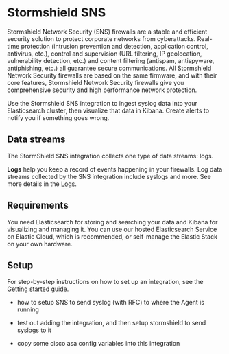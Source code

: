 # Stormshield SNS

Stormshield Network Security (SNS) firewalls are a stable and efficient security solution to protect corporate networks from cyberattacks. Real-time protection (intrusion prevention and detection, application control, antivirus, etc.), control and supervision (URL filtering, IP geolocation, vulnerability detection, etc.) and content filtering (antispam, antispyware, antiphishing, etc.) all guarantee secure communications. All Stormshield Network Security firewalls are based on the same firmware, and with their core features, Stormshield Network Security firewalls give you comprehensive security and high performance network protection.

Use the Stormshield SNS integration to ingest syslog data into your Elasticsearch cluster, then visualize that data in Kibana. Create alerts to notify you if something goes wrong.

<!-- 
For example, if you wanted to {sample use case} you could {action}. Then you can {visualize|alert|troubleshoot} by {action}. -->

## Data streams

The StormShield SNS integration collects one type of data streams: logs.

**Logs** help you keep a record of events happening in your firewalls.
Log data streams collected by the SNS integration include syslogs and more. See more details in the [Logs](#logs-reference).

## Requirements

You need Elasticsearch for storing and searching your data and Kibana for visualizing and managing it.
You can use our hosted Elasticsearch Service on Elastic Cloud, which is recommended, or self-manage the Elastic Stack on your own hardware.

## Setup

For step-by-step instructions on how to set up an integration, see the
[Getting started](https://www.elastic.co/guide/en/welcome-to-elastic/current/getting-started-observability.html) guide.

* how to setup SNS to send syslog (with RFC) to where the Agent is running

* test out adding the integration, and then setup stormshield to send syslogs to it

* copy some cisco asa config variables into this integration

<!-- Additional set up instructions -->

<!-- If applicable -->
<!-- ## Logs reference -->

<!-- Repeat for each data stream of the current type -->
<!-- ### {Data stream name}

The `{data stream name}` data stream provides events from {source} of the following types: {list types}. -->

<!-- Optional -->
<!-- #### Example

An example event for `{data stream name}` looks as following:

{code block with example} -->

<!-- #### Exported fields

{insert table} -->

<!-- If applicable -->
<!-- ## Metrics reference -->

<!-- Repeat for each data stream of the current type -->
<!-- ### {Data stream name}

The `{data stream name}` data stream provides events from {source} of the following types: {list types}. -->

<!-- Optional -->
<!-- #### Example

An example event for `{data stream name}` looks as following:

{code block with example} -->

<!-- #### Exported fields

{insert table} -->
